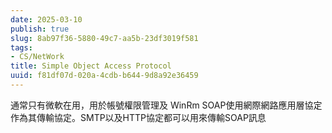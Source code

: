 ```yaml
---
date: 2025-03-10
publish: true
slug: 8ab97f36-5880-49c7-aa5b-23df3019f581
tags:
- CS/NetWork
title: Simple Object Access Protocol
uuid: f81df07d-020a-4cdb-b644-9d8a92e36459
---
```

通常只有微軟在用，用於帳號權限管理及 WinRm
SOAP使用網際網路應用層協定作為其傳輸協定。SMTP以及HTTP協定都可以用來傳輸SOAP訊息
